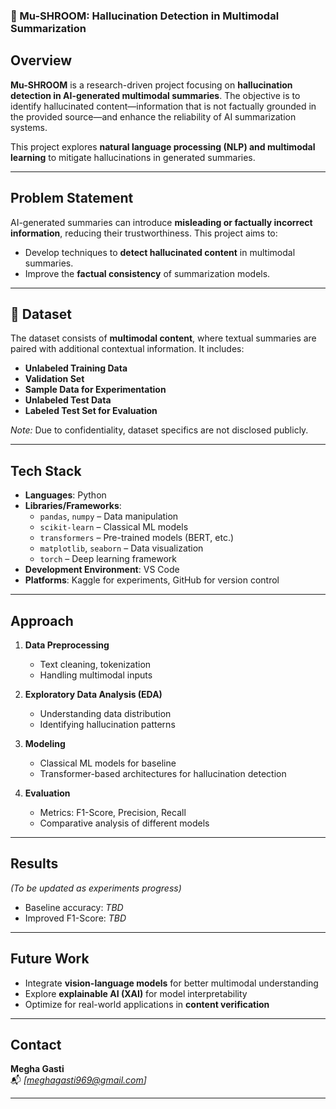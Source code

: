 ### **🍄 Mu-SHROOM: Hallucination Detection in Multimodal Summarization**  

## **Overview**  
**Mu-SHROOM** is a research-driven project focusing on **hallucination detection in AI-generated multimodal summaries**. The objective is to identify hallucinated content—information that is not factually grounded in the provided source—and enhance the reliability of AI summarization systems.  

This project explores **natural language processing (NLP) and multimodal learning** to mitigate hallucinations in generated summaries.  

---

## **Problem Statement**  
AI-generated summaries can introduce **misleading or factually incorrect information**, reducing their trustworthiness. This project aims to:  
- Develop techniques to **detect hallucinated content** in multimodal summaries.  
- Improve the **factual consistency** of summarization models.  

---

## **📁 Dataset**  
The dataset consists of **multimodal content**, where textual summaries are paired with additional contextual information. It includes:  
- **Unlabeled Training Data**  
- **Validation Set**  
- **Sample Data for Experimentation**  
- **Unlabeled Test Data**  
- **Labeled Test Set for Evaluation**  

*Note:* Due to confidentiality, dataset specifics are not disclosed publicly.  

---

## **Tech Stack**  
- **Languages**: Python  
- **Libraries/Frameworks**:  
  - `pandas`, `numpy` – Data manipulation  
  - `scikit-learn` – Classical ML models  
  - `transformers` – Pre-trained models (BERT, etc.)  
  - `matplotlib`, `seaborn` – Data visualization  
  - `torch` – Deep learning framework  
- **Development Environment**: VS Code  
- **Platforms**: Kaggle for experiments, GitHub for version control  

---

## **Approach**  
1. **Data Preprocessing**  
   - Text cleaning, tokenization  
   - Handling multimodal inputs  

2. **Exploratory Data Analysis (EDA)**  
   - Understanding data distribution  
   - Identifying hallucination patterns  

3. **Modeling**  
   - Classical ML models for baseline  
   - Transformer-based architectures for hallucination detection  

4. **Evaluation**  
   - Metrics: F1-Score, Precision, Recall  
   - Comparative analysis of different models  

---

## **Results**  
*(To be updated as experiments progress)*  
- Baseline accuracy: *TBD*  
- Improved F1-Score: *TBD*  

---

## **Future Work**  
- Integrate **vision-language models** for better multimodal understanding  
- Explore **explainable AI (XAI)** for model interpretability  
- Optimize for real-world applications in **content verification**  

---

## **Contact**  
**Megha Gasti**  
📬 *[meghagasti969@gmail.com]*  

---
